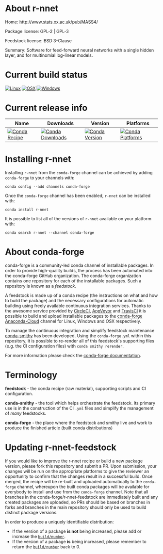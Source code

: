 About r-nnet
============

Home: http://www.stats.ox.ac.uk/pub/MASS4/

Package license: GPL-2 | GPL-3

Feedstock license: BSD 3-Clause

Summary: Software for feed-forward neural networks with a single hidden layer, and for multinomial log-linear models.



Current build status
====================

[![Linux](https://img.shields.io/circleci/project/github/conda-forge/r-nnet-feedstock/master.svg?label=Linux)](https://circleci.com/gh/conda-forge/r-nnet-feedstock)
[![OSX](https://img.shields.io/travis/conda-forge/r-nnet-feedstock/master.svg?label=macOS)](https://travis-ci.org/conda-forge/r-nnet-feedstock)
[![Windows](https://img.shields.io/appveyor/ci/conda-forge/r-nnet-feedstock/master.svg?label=Windows)](https://ci.appveyor.com/project/conda-forge/r-nnet-feedstock/branch/master)

Current release info
====================

| Name | Downloads | Version | Platforms |
| --- | --- | --- | --- |
| [![Conda Recipe](https://img.shields.io/badge/recipe-r--nnet-green.svg)](https://anaconda.org/conda-forge/r-nnet) | [![Conda Downloads](https://img.shields.io/conda/dn/conda-forge/r-nnet.svg)](https://anaconda.org/conda-forge/r-nnet) | [![Conda Version](https://img.shields.io/conda/vn/conda-forge/r-nnet.svg)](https://anaconda.org/conda-forge/r-nnet) | [![Conda Platforms](https://img.shields.io/conda/pn/conda-forge/r-nnet.svg)](https://anaconda.org/conda-forge/r-nnet) |

Installing r-nnet
=================

Installing `r-nnet` from the `conda-forge` channel can be achieved by adding `conda-forge` to your channels with:

```
conda config --add channels conda-forge
```

Once the `conda-forge` channel has been enabled, `r-nnet` can be installed with:

```
conda install r-nnet
```

It is possible to list all of the versions of `r-nnet` available on your platform with:

```
conda search r-nnet --channel conda-forge
```


About conda-forge
=================

conda-forge is a community-led conda channel of installable packages.
In order to provide high-quality builds, the process has been automated into the
conda-forge GitHub organization. The conda-forge organization contains one repository
for each of the installable packages. Such a repository is known as a *feedstock*.

A feedstock is made up of a conda recipe (the instructions on what and how to build
the package) and the necessary configurations for automatic building using freely
available continuous integration services. Thanks to the awesome service provided by
[CircleCI](https://circleci.com/), [AppVeyor](https://www.appveyor.com/)
and [TravisCI](https://travis-ci.org/) it is possible to build and upload installable
packages to the [conda-forge](https://anaconda.org/conda-forge)
[Anaconda-Cloud](https://anaconda.org/) channel for Linux, Windows and OSX respectively.

To manage the continuous integration and simplify feedstock maintenance
[conda-smithy](https://github.com/conda-forge/conda-smithy) has been developed.
Using the ``conda-forge.yml`` within this repository, it is possible to re-render all of
this feedstock's supporting files (e.g. the CI configuration files) with ``conda smithy rerender``.

For more information please check the [conda-forge documentation](https://conda-forge.org/docs/).

Terminology
===========

**feedstock** - the conda recipe (raw material), supporting scripts and CI configuration.

**conda-smithy** - the tool which helps orchestrate the feedstock.
                   Its primary use is in the construction of the CI ``.yml`` files
                   and simplify the management of *many* feedstocks.

**conda-forge** - the place where the feedstock and smithy live and work to
                  produce the finished article (built conda distributions)


Updating r-nnet-feedstock
=========================

If you would like to improve the r-nnet recipe or build a new
package version, please fork this repository and submit a PR. Upon submission,
your changes will be run on the appropriate platforms to give the reviewer an
opportunity to confirm that the changes result in a successful build. Once
merged, the recipe will be re-built and uploaded automatically to the
`conda-forge` channel, whereupon the built conda packages will be available for
everybody to install and use from the `conda-forge` channel.
Note that all branches in the conda-forge/r-nnet-feedstock are
immediately built and any created packages are uploaded, so PRs should be based
on branches in forks and branches in the main repository should only be used to
build distinct package versions.

In order to produce a uniquely identifiable distribution:
 * If the version of a package **is not** being increased, please add or increase
   the [``build/number``](https://conda.io/docs/user-guide/tasks/build-packages/define-metadata.html#build-number-and-string).
 * If the version of a package **is** being increased, please remember to return
   the [``build/number``](https://conda.io/docs/user-guide/tasks/build-packages/define-metadata.html#build-number-and-string)
   back to 0.
